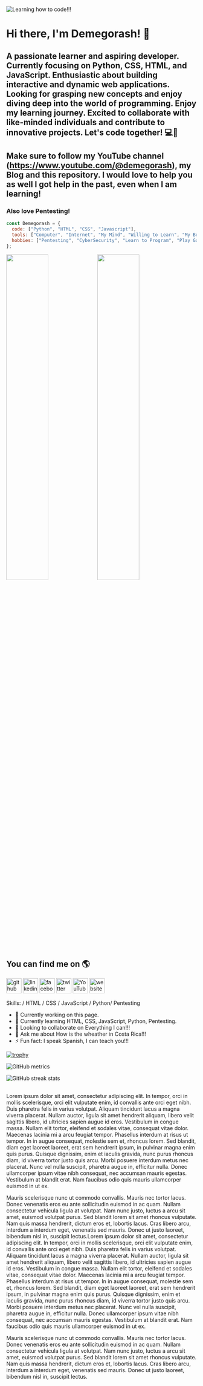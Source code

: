 ![Learning how to code!!!](https://github.com/Demegorash/Demegorash/assets/107815429/f4ef4489-7854-459d-9085-1cdc6fcee944)

# Hi there, I'm Demegorash! :wave:

## A passionate learner and aspiring developer. Currently focusing on Python, CSS, HTML, and JavaScript. Enthusiastic about building interactive and dynamic web applications. Looking for grasping new concepts and enjoy diving deep into the world of programming. Enjoy my learning journey.  Excited to collaborate with like-minded individuals and contribute to innovative projects. Let's code together! 💻🚀

## Make sure to follow my YouTube channel (https://www.youtube.com/@demegorash), my Blog and this repository.  I would love to help you as well I got help in the past, even when I am learning!

### Also love Pentesting!

```js
const Demegorash = {
  code: ["Python", "HTML", "CSS", "Javascript"],
  tools: ["Computer", "Internet", "My Mind", "Willing to Learn", "My Brain"],
  hobbies: ["Pentesting", "CyberSecurity", "Learn to Program", "Play Games", "Magic The Gathering", "Read and Learn a Lot"]
};
```

<img aling="left" width="47%" src="https://github-readme-stats.vercel.app/api?username=Demegorash&show_icons=true&theme=radical"/>

<img aling="left" width="47%" src="https://github-readme-stats.vercel.app/api/top-langs/?username=Demegorash&layout=compact"/>

## You can find me on :earth_americas:

[<img src='https://cdn.jsdelivr.net/npm/simple-icons@3.0.1/icons/github.svg' alt='github' height='40'>](https://github.com/Demegorash)  [<img src='https://cdn.jsdelivr.net/npm/simple-icons@3.0.1/icons/linkedin.svg' alt='linkedin' height='40'>](https://www.linkedin.com/in/demegorash/)  [<img src='https://cdn.jsdelivr.net/npm/simple-icons@3.0.1/icons/facebook.svg' alt='facebook' height='40'>](https://www.facebook.com/demegorash)  [<img src='https://cdn.jsdelivr.net/npm/simple-icons@3.0.1/icons/twitter.svg' alt='twitter' height='40'>](https://twitter.com/demegorash)  [<img src='https://cdn.jsdelivr.net/npm/simple-icons@3.0.1/icons/youtube.svg' alt='YouTube' height='40'>](https://www.youtube.com/@demegorash/featured) [<img src='https://cdn.jsdelivr.net/npm/simple-icons@3.0.1/icons/icloud.svg' alt='website' height='40'>](https://demegorash.blogspot.com)  


Skills: / HTML / CSS / JavaScript / Python/ Pentesting

- 🔭 Currently working on this page. 
- 🌱 Currently learning HTML, CSS, JavaScript, Python, Pentesting. 
- 👯 Looking to collaborate on Everything I can!!! 
- 💬 Ask me about How is the wheather in Costa Rica!!! 
- ⚡ Fun fact: I speak Spanish, I can teach you!!! 

[![trophy](https://github-profile-trophy.vercel.app/?username=Demegorash)](https://github.com/ryo-ma/github-profile-trophy)

![GitHub metrics](https://metrics.lecoq.io/Demegorash)  

![GitHub streak stats](https://streak-stats.demolab.com/?user=Demegorash)

##
Lorem ipsum dolor sit amet, consectetur adipiscing elit. In tempor, orci in mollis scelerisque, orci elit vulputate enim, id convallis ante orci eget nibh. Duis pharetra felis in varius volutpat. Aliquam tincidunt lacus a magna viverra placerat. Nullam auctor, ligula sit amet hendrerit aliquam, libero velit sagittis libero, id ultricies sapien augue id eros. Vestibulum in congue massa. Nullam elit tortor, eleifend et sodales vitae, consequat vitae dolor. Maecenas lacinia mi a arcu feugiat tempor. Phasellus interdum at risus ut tempor. In in augue consequat, molestie sem et, rhoncus lorem. Sed blandit, diam eget laoreet laoreet, erat sem hendrerit ipsum, in pulvinar magna enim quis purus. Quisque dignissim, enim et iaculis gravida, nunc purus rhoncus diam, id viverra tortor justo quis arcu. Morbi posuere interdum metus nec placerat. Nunc vel nulla suscipit, pharetra augue in, efficitur nulla. Donec ullamcorper ipsum vitae nibh consequat, nec accumsan mauris egestas. Vestibulum at blandit erat. Nam faucibus odio quis mauris ullamcorper euismod in ut ex.

Mauris scelerisque nunc ut commodo convallis. Mauris nec tortor lacus. Donec venenatis eros eu ante sollicitudin euismod in ac quam. Nullam consectetur vehicula ligula at volutpat. Nam nunc justo, luctus a arcu sit amet, euismod volutpat purus. Sed blandit lorem sit amet rhoncus vulputate. Nam quis massa hendrerit, dictum eros et, lobortis lacus. Cras libero arcu, interdum a interdum eget, venenatis sed mauris. Donec ut justo laoreet, bibendum nisl in, suscipit lectus.Lorem ipsum dolor sit amet, consectetur adipiscing elit. In tempor, orci in mollis scelerisque, orci elit vulputate enim, id convallis ante orci eget nibh. Duis pharetra felis in varius volutpat. Aliquam tincidunt lacus a magna viverra placerat. Nullam auctor, ligula sit amet hendrerit aliquam, libero velit sagittis libero, id ultricies sapien augue id eros. Vestibulum in congue massa. Nullam elit tortor, eleifend et sodales vitae, consequat vitae dolor. Maecenas lacinia mi a arcu feugiat tempor. Phasellus interdum at risus ut tempor. In in augue consequat, molestie sem et, rhoncus lorem. Sed blandit, diam eget laoreet laoreet, erat sem hendrerit ipsum, in pulvinar magna enim quis purus. Quisque dignissim, enim et iaculis gravida, nunc purus rhoncus diam, id viverra tortor justo quis arcu. Morbi posuere interdum metus nec placerat. Nunc vel nulla suscipit, pharetra augue in, efficitur nulla. Donec ullamcorper ipsum vitae nibh consequat, nec accumsan mauris egestas. Vestibulum at blandit erat. Nam faucibus odio quis mauris ullamcorper euismod in ut ex.

Mauris scelerisque nunc ut commodo convallis. Mauris nec tortor lacus. Donec venenatis eros eu ante sollicitudin euismod in ac quam. Nullam consectetur vehicula ligula at volutpat. Nam nunc justo, luctus a arcu sit amet, euismod volutpat purus. Sed blandit lorem sit amet rhoncus vulputate. Nam quis massa hendrerit, dictum eros et, lobortis lacus. Cras libero arcu, interdum a interdum eget, venenatis sed mauris. Donec ut justo laoreet, bibendum nisl in, suscipit lectus.
